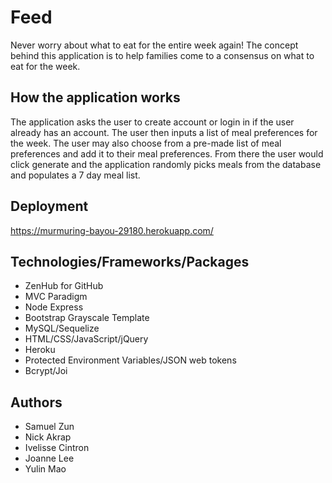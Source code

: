 # Feed 
Never worry about what to eat for the entire week again! The concept behind this application is to help families come to a consensus on what to eat for the week.  

## How the application works
The application asks the user to create account or login in if the user already has an account. The user then inputs a list of meal preferences for the week. The user may also choose from a pre-made list of meal preferences and add it to their meal preferences. From there the user would click generate and the application randomly picks meals from the database and populates a 7 day meal list.

## Deployment
https://murmuring-bayou-29180.herokuapp.com/

## Technologies/Frameworks/Packages
* ZenHub for GitHub
* MVC Paradigm 
* Node Express
* Bootstrap Grayscale Template
* MySQL/Sequelize
* HTML/CSS/JavaScript/jQuery
* Heroku
* Protected Environment Variables/JSON web tokens
* Bcrypt/Joi

## Authors
* Samuel Zun
* Nick Akrap
* Ivelisse Cintron
* Joanne Lee
* Yulin Mao